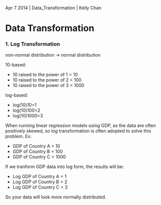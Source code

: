 Apr 7 2014 | Data_Transformation | Kelly Chan
# Data Transformation

### 1. Log Transformation

non-normal distribution -> normal distribution

10-based:
- 10 raised to the power of 1 = 10
- 10 raised to the power of 2 = 100
- 10 raised to the power of 3 = 1000

log-based:
- log(10)10=1
- log(10)100=2
- log(10)1000=3

When running linear regression models using GDP, as the data are often positively skewed, so log transformation is often adopted to solve this problem. Ex:
- GDP of Country A = 10
- GDP of Country B = 100
- GDP of Country C = 1000

If we tranform GDP data into log form, the results will be:
- Log GDP of Country A = 1
- Log GDP of Country B = 2
- Log GDP of Country C = 3

So your data will look more normally distributed.
